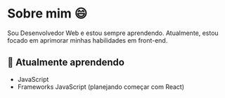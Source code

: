 # Sobre mim 😄
Sou Desenvolvedor Web e estou sempre aprendendo. Atualmente, estou focado em aprimorar minhas habilidades em front-end.

## 🌱 Atualmente aprendendo
- JavaScript
- Frameworks JavaScript (planejando começar com React)
<!--
**LorenzoBordignon07/LorenzoBordignon07** is a ✨ _special_ ✨ repository because its `README.md` (this file) appears on your GitHub profile.

Here are some ideas to get you started:

- 🔭 I’m currently working on ...
- 🌱 I’m currently learning ...
- 👯 I’m looking to collaborate on ...
- 🤔 I’m looking for help with ...
- 💬 Ask me about ...
- 📫 How to reach me: ...
- 😄 Pronouns: ...
- ⚡ Fun fact: ...
-->
